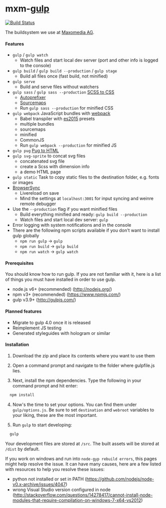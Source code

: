 # mxm-[gulp](https://github.com/gulpjs/gulp)
[![Build Status](https://travis-ci.org/maxomedia/mxm-gulp.svg?branch=develop)](https://travis-ci.org/maxomedia/mxm-gulp)

The buildsystem we use at [Maxomedia AG](https://maxomedia.ch/).

#### Features
- `gulp` / `gulp watch`
  - Watch files and start local dev server (port and other info is logged to the console)
- `gulp build` / `gulp build --production` / `gulp stage`
  - Build all files once (fast build, not minified)
- `gulp serve`
  - Build and serve files without watchers
- `gulp sass` / `gulp sass --production` [SCSS to CSS](https://github.com/dlmanning/gulp-sass)
  - [Autoprefixer](https://github.com/sindresorhus/gulp-autoprefixer)
  - [Sourcemaps](https://github.com/floridoo/gulp-sourcemaps)
  - Run `gulp sass --production` for minified CSS
- `gulp webpack` JavaScript bundles with [webpack](https://github.com/webpack/webpack)
  - Babel transpiler with [es2015](https://babeljs.io/docs/plugins/preset-es2015/) presets
  - multiple bundles
  - sourcemaps
  - minified
  - CommonJS
  - Run `gulp webpack --production` for minified JS
- `gulp pug` [Pug to HTML](https://github.com/pugjs/gulp-pug)
- `gulp svg-sprite` to concat svg files
  - concatenated svg file
  - create a Scss with dimension info
  - a demo HTML page
- `gulp static` Task to copy static files to the destination folder, e.g. fonts or images
- [BrowserSync](https://github.com/BrowserSync/browser-sync)
  - Livereload on save
  - Mind the settings at `localhost:3001` for input syncing and weinre remote debugger
- Use the `--production` flag if you want minified files
  - Build everything minified and ready: `gulp build --production`
  - Watch files and start local dev server: `gulp`
- Error logging with system notifications and in the console
- There are the following npm scripts available if you don't want to install gulp globally
  - `npm run gulp` -> `gulp`
  - `npm run build` -> `gulp build`
  - `npm run watch` -> `gulp watch`

#### Prerequisites
You should know how to run gulp. If you are not familiar with it, here is a list of things you must have installed in order to use gulp.
- node.js v6+ (recommended) (http://nodejs.org/)
- npm v3+ (recommended) (https://www.npmjs.com/)
- gulp v3.9+ (http://gulpjs.com/)

#### Planned features
- Migrate to gulp 4.0 once it is released
- Reimplement JS testing
- Generated styleguides with hologram or similar

#### Installation
1. Download the zip and place its contents where you want to use them

2. Open a command prompt and navigate to the folder where gulpfile.js lies.

3. Next, install the npm dependencies. Type the following in your command prompt and hit enter:
  ```bash
    npm install
  ```

4.  Now's the time to set your options. You can find them under `gulp/options.js`. Be sure to set `destination` and `webroot` variables to your liking, these are the most important.

5. Run `gulp` to start developing:
  ```bash
    gulp
  ```
  
  Your development files are stored at `/src`. The built assets will be stored at `/dist` by default.
  
If you work on windows and run into `node-gyp rebuild errors`, this pages might help resolve the issue. It can have many causes, here are a few listed with resources to help you resolve these issues:
 - python not installed or set in PATH (https://github.com/nodejs/node-v0.x-archive/issues/4047)
 - wrong Visual Studio version configured in node (http://stackoverflow.com/questions/14278417/cannot-install-node-modules-that-require-compilation-on-windows-7-x64-vs2012)
